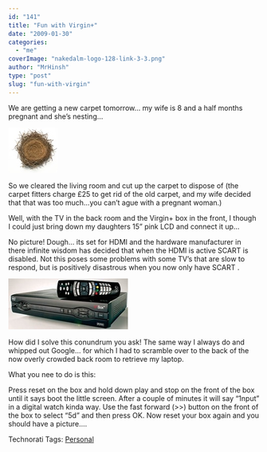 ```yaml
---
id: "141"
title: "Fun with Virgin+"
date: "2009-01-30"
categories: 
  - "me"
coverImage: "nakedalm-logo-128-link-3-3.png"
author: "MrHinsh"
type: "post"
slug: "fun-with-virgin"
---
```


We are getting a new carpet tomorrow… my wife is 8 and a half months pregnant and she’s nesting…

[![iStock_000002524909XnestSmall](images/FunwithVirgin_13775-iStock_000002524909XnestSmall_thumb-1-1.jpg)](http://blog.hinshelwood.com/files/2011/05/GWB-WindowsLiveWriter-FunwithVirgin_13775-iStock_000002524909XnestSmall_2.jpg)

So we cleared the living room and cut up the carpet to dispose of (the carpet fitters charge £25 to get rid of the old carpet, and my wife decided that that was too much…you can’t ague with a pregnant woman.)

Well, with the TV in the back room and the Virgin+ box in the front, I though I could just bring down my daughters 15” pink LCD and connect it up…

No picture! Dough… its set for HDMI and the hardware manufacturer in there infinite wisdom has decided that when the HDMI is active SCART is disabled. Not this poses some problems with some TV’s that are slow to respond, but is positively disastrous when you now only have SCART .

[![VirginHDbox](images/FunwithVirgin_13775-VirginHDbox_thumb-2-2.jpg)](http://blog.hinshelwood.com/files/2011/05/GWB-WindowsLiveWriter-FunwithVirgin_13775-VirginHDbox_2.jpg)

How did I solve this conundrum you ask! The same way I always do and whipped out Google… for which I had to scramble over to the back of the now overly crowded back room to retrieve my laptop.

What you nee to do is this:

Press reset on the box and hold down play and stop on the front of the box until it says boot the little screen. After a couple of minutes it will say “1nput” in a digital watch kinda way. Use the fast forward (>>) button on the front of the box to select “5d” and then press OK. Now reset your box again and you should have a picture….

Technorati Tags: [Personal](http://technorati.com/tags/Personal)


